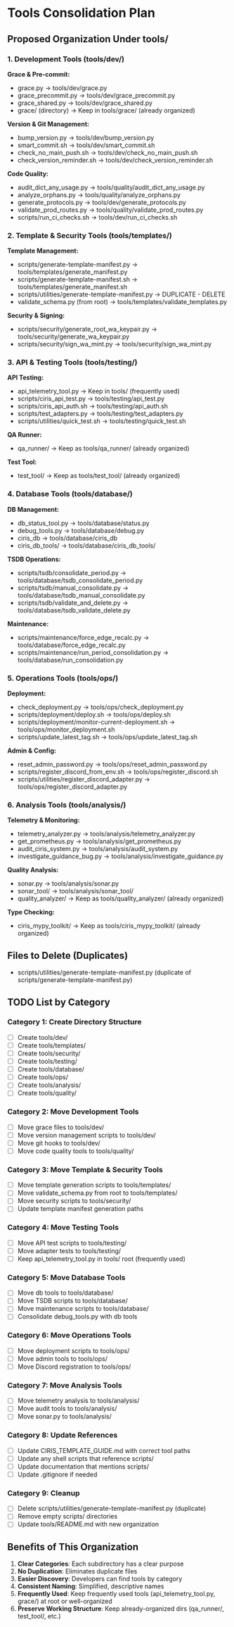 # Tools Consolidation Plan

## Proposed Organization Under tools/

### 1. Development Tools (tools/dev/)
**Grace & Pre-commit:**
- grace.py → tools/dev/grace.py
- grace_precommit.py → tools/dev/grace_precommit.py  
- grace_shared.py → tools/dev/grace_shared.py
- grace/ (directory) → Keep in tools/grace/ (already organized)

**Version & Git Management:**
- bump_version.py → tools/dev/bump_version.py
- smart_commit.sh → tools/dev/smart_commit.sh
- check_no_main_push.sh → tools/dev/check_no_main_push.sh
- check_version_reminder.sh → tools/dev/check_version_reminder.sh

**Code Quality:**
- audit_dict_any_usage.py → tools/quality/audit_dict_any_usage.py
- analyze_orphans.py → tools/quality/analyze_orphans.py
- generate_protocols.py → tools/dev/generate_protocols.py
- validate_prod_routes.py → tools/quality/validate_prod_routes.py
- scripts/run_ci_checks.sh → tools/dev/run_ci_checks.sh

### 2. Template & Security Tools (tools/templates/)
**Template Management:**
- scripts/generate-template-manifest.py → tools/templates/generate_manifest.py
- scripts/generate-template-manifest.sh → tools/templates/generate_manifest.sh
- scripts/utilities/generate-template-manifest.py → DUPLICATE - DELETE
- validate_schema.py (from root) → tools/templates/validate_templates.py

**Security & Signing:**
- scripts/security/generate_root_wa_keypair.py → tools/security/generate_wa_keypair.py
- scripts/security/sign_wa_mint.py → tools/security/sign_wa_mint.py

### 3. API & Testing Tools (tools/testing/)
**API Testing:**
- api_telemetry_tool.py → Keep in tools/ (frequently used)
- scripts/ciris_api_test.py → tools/testing/api_test.py
- scripts/ciris_api_auth.sh → tools/testing/api_auth.sh
- scripts/test_adapters.py → tools/testing/test_adapters.py
- scripts/utilities/quick_test.sh → tools/testing/quick_test.sh

**QA Runner:**
- qa_runner/ → Keep as tools/qa_runner/ (already organized)

**Test Tool:**
- test_tool/ → Keep as tools/test_tool/ (already organized)

### 4. Database Tools (tools/database/)
**DB Management:**
- db_status_tool.py → tools/database/status.py
- debug_tools.py → tools/database/debug.py
- ciris_db → tools/database/ciris_db
- ciris_db_tools/ → tools/database/ciris_db_tools/

**TSDB Operations:**
- scripts/tsdb/consolidate_period.py → tools/database/tsdb_consolidate_period.py
- scripts/tsdb/manual_consolidate.py → tools/database/tsdb_manual_consolidate.py
- scripts/tsdb/validate_and_delete.py → tools/database/tsdb_validate_delete.py

**Maintenance:**
- scripts/maintenance/force_edge_recalc.py → tools/database/force_edge_recalc.py
- scripts/maintenance/run_period_consolidation.py → tools/database/run_consolidation.py

### 5. Operations Tools (tools/ops/)
**Deployment:**
- check_deployment.py → tools/ops/check_deployment.py
- scripts/deployment/deploy.sh → tools/ops/deploy.sh
- scripts/deployment/monitor-current-deployment.sh → tools/ops/monitor_deployment.sh
- scripts/update_latest_tag.sh → tools/ops/update_latest_tag.sh

**Admin & Config:**
- reset_admin_password.py → tools/ops/reset_admin_password.py
- scripts/register_discord_from_env.sh → tools/ops/register_discord.sh
- scripts/utilities/register_discord_adapter.py → tools/ops/register_discord_adapter.py

### 6. Analysis Tools (tools/analysis/)
**Telemetry & Monitoring:**
- telemetry_analyzer.py → tools/analysis/telemetry_analyzer.py
- get_prometheus.py → tools/analysis/get_prometheus.py
- audit_ciris_system.py → tools/analysis/audit_system.py
- investigate_guidance_bug.py → tools/analysis/investigate_guidance.py

**Quality Analysis:**
- sonar.py → tools/analysis/sonar.py
- sonar_tool/ → tools/analysis/sonar_tool/
- quality_analyzer/ → Keep as tools/quality_analyzer/ (already organized)

**Type Checking:**
- ciris_mypy_toolkit/ → Keep as tools/ciris_mypy_toolkit/ (already organized)

## Files to Delete (Duplicates)
- scripts/utilities/generate-template-manifest.py (duplicate of scripts/generate-template-manifest.py)

## TODO List by Category

### Category 1: Create Directory Structure
- [ ] Create tools/dev/
- [ ] Create tools/templates/
- [ ] Create tools/security/
- [ ] Create tools/testing/
- [ ] Create tools/database/
- [ ] Create tools/ops/
- [ ] Create tools/analysis/
- [ ] Create tools/quality/

### Category 2: Move Development Tools
- [ ] Move grace files to tools/dev/
- [ ] Move version management scripts to tools/dev/
- [ ] Move git hooks to tools/dev/
- [ ] Move code quality tools to tools/quality/

### Category 3: Move Template & Security Tools
- [ ] Move template generation scripts to tools/templates/
- [ ] Move validate_schema.py from root to tools/templates/
- [ ] Move security scripts to tools/security/
- [ ] Update template manifest generation paths

### Category 4: Move Testing Tools
- [ ] Move API test scripts to tools/testing/
- [ ] Move adapter tests to tools/testing/
- [ ] Keep api_telemetry_tool.py in tools/ root (frequently used)

### Category 5: Move Database Tools
- [ ] Move db tools to tools/database/
- [ ] Move TSDB scripts to tools/database/
- [ ] Move maintenance scripts to tools/database/
- [ ] Consolidate debug_tools.py with db tools

### Category 6: Move Operations Tools  
- [ ] Move deployment scripts to tools/ops/
- [ ] Move admin tools to tools/ops/
- [ ] Move Discord registration to tools/ops/

### Category 7: Move Analysis Tools
- [ ] Move telemetry analysis to tools/analysis/
- [ ] Move audit tools to tools/analysis/
- [ ] Move sonar.py to tools/analysis/

### Category 8: Update References
- [ ] Update CIRIS_TEMPLATE_GUIDE.md with correct tool paths
- [ ] Update any shell scripts that reference scripts/
- [ ] Update documentation that mentions scripts/
- [ ] Update .gitignore if needed

### Category 9: Cleanup
- [ ] Delete scripts/utilities/generate-template-manifest.py (duplicate)
- [ ] Remove empty scripts/ directories
- [ ] Update tools/README.md with new organization

## Benefits of This Organization

1. **Clear Categories**: Each subdirectory has a clear purpose
2. **No Duplication**: Eliminates duplicate files
3. **Easier Discovery**: Developers can find tools by category
4. **Consistent Naming**: Simplified, descriptive names
5. **Frequently Used**: Keep frequently used tools (api_telemetry_tool.py, grace/) at root or well-organized
6. **Preserve Working Structure**: Keep already-organized dirs (qa_runner/, test_tool/, etc.)